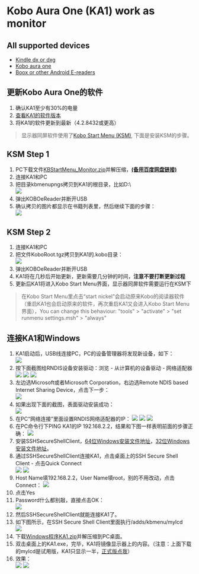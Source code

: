 # Kobo Aura One (KA1) work as monitor #
## All supported devices ##
- [Kindle dx or dxg](https://github.com/nahtethan/dxg-display/blob/master/DXG.md)
- [Kobo aura one](https://github.com/nahtethan/dxg-display/blob/master/e-reader/KOBOen.md)
- [Boox or other Android E-readers](https://github.com/nahtethan/dxg-display/blob/master/BOOXen.md)
## 更新Kobo Aura One的软件 ##
1. 确认KA1至少有30%的电量
2. [查看KA1的软件版本](https://www.kobo.com/help/en-US/article/3092/updating-your-kobo-ereader)
3. 将KA1的软件更新到最新（4.2.8432或更高）
> 显示器同屏软件使用了[Kobo Start Menu (KSM)](http://www.mobileread.mobi/forums/showthread.php?t=266821), 下面是安装KSM的步骤。
## KSM Step 1 ##
1. PC下载文件[KBStartMenu_Monitor.zip](https://raw.githubusercontent.com/nahtethan/dxg-display/master/00-binary/KBStartMenu_Monitor.zip)并解压缩，**[(备用百度网盘链接)](http://pan.baidu.com/s/1o80n8Gq)**
2. 连接KA1和PC
3. 把目录kbmenupngs拷贝到KA1的根目录，比如D:\  
![](https://github.com/nahtethan/dxg-display/blob/master/99-pictures/KAO_01.jpg)
4. 弹出KOBOeReader并断开USB
5. 确认拷贝的图片都显示在书籍列表里，然后继续下面的步骤：  
![](https://github.com/nahtethan/dxg-display/blob/master/99-pictures/KAO_02.jpg)
## KSM Step 2 ##
1. 连接KA1和PC
2. 把文件KoboRoot.tgz拷贝到KA1的.kobo目录：  
![](https://github.com/nahtethan/dxg-display/blob/master/99-pictures/KAO_03.jpg)
3. 弹出KOBOeReader并断开USB
4. KA1将在几秒后开始更新，更新需要几分钟的时间，**注意不要打断更新过程**
5. 更新后KA1将进入Kobo Start Menu界面，显示器同屏软件需要运行在KSM下
> 在Kobo Start Menu里点击“start nickel”会启动原来Kobo的阅读器软件（重启KA1也会启动原来的软件，再次重启KA1又会进入Kobo Start Menu界面），You can change this behaviour: "tools" > "activate" > "set runmenu settings.msh" > "always"
## 连接KA1和Windows ##
1. KA1启动后，USB线连接PC，PC的设备管理器将发现新设备，如下：  
![](https://github.com/nahtethan/dxg-display/blob/master/99-pictures/RNDIS01.jpg)
2. 按下面截图给RNDIS设备安装驱动：浏览 - 从计算机的设备驱动 - 网络适配器  
![](https://github.com/nahtethan/dxg-display/blob/master/99-pictures/RNDIS02.jpg)
![](https://github.com/nahtethan/dxg-display/blob/master/99-pictures/RNDIS03.jpg)
![](https://github.com/nahtethan/dxg-display/blob/master/99-pictures/RNDIS04.jpg)
3. 左边选Microsoft或者Microsoft Corporation，右边选Remote NDIS based Internet Sharing Device，点击下一步：  
![](https://github.com/nahtethan/dxg-display/blob/master/99-pictures/RNDIS05.jpg)
4. 如果出现下面的截图，表面驱动安装成功：  
![](https://github.com/nahtethan/dxg-display/blob/master/99-pictures/RNDIS06.jpg)
5. 在PC“网络连接”里面设置RNDIS网络适配器的IP：
![](https://github.com/nahtethan/dxg-display/blob/master/99-pictures/RNDIS08.jpg)
![](https://github.com/nahtethan/dxg-display/blob/master/99-pictures/RNDIS09.jpg)
![](https://github.com/nahtethan/dxg-display/blob/master/99-pictures/RNDIS10.jpg)
6. 在PC命令行下PING KA1的IP 192.168.2.2，结果和下图一样表明前面的步骤正确：
![](https://github.com/nahtethan/dxg-display/blob/master/99-pictures/RNDIS11.jpg)
7. 安装SSHSecureShellClient，[64位Windows安装文件地址](http://pan.baidu.com/s/1rvIZ8)，[32位Windows安装文件地址](http://pan.baidu.com/s/1o6OhpjW)。
8. 通过SSHSecureShellClient连接KA1，点击桌面上的SSH Secure Shell Client - 点击Quick Connect  
![](https://github.com/nahtethan/dxg-display/blob/master/99-pictures/01.jpg)
![](https://github.com/nahtethan/dxg-display/blob/master/99-pictures/02.jpg)
9. Host Name填192.168.2.2，User Name填root，别的不用改动，点击Connect：
![](https://github.com/nahtethan/dxg-display/blob/master/99-pictures/03.jpg)
10. 点击Yes
11. Password什么都别敲，直接点击OK：  
![](https://github.com/nahtethan/dxg-display/blob/master/99-pictures/04.png)
12. 然后SSHSecureShellClient就能连接KA1了。
13. 如下图所示，在SSH Secure Shell Client里面执行/adds/kbmenu/mylcd  
![](https://github.com/nahtethan/dxg-display/blob/master/99-pictures/KAO_04.jpg)
14. 下载[Windows程序KA1.zip](https://raw.githubusercontent.com/nahtethan/dxg-display/master/00-binary/KA1.zip)并解压缩到PC桌面。
15. 双击桌面上的KA1.exe，完毕，KA1将镜像显示器上的内容。（注意：上面下载的mylcd是试用版，KA1只显示一半，[正式版点我](https://item.taobao.com/item.htm?id=520024244524)）
16. 效果：  
![](https://github.com/nahtethan/dxg-display/blob/master/99-pictures/IMG_3664.JPG)
![](https://github.com/nahtethan/dxg-display/blob/master/99-pictures/IMG_3665.JPG)
